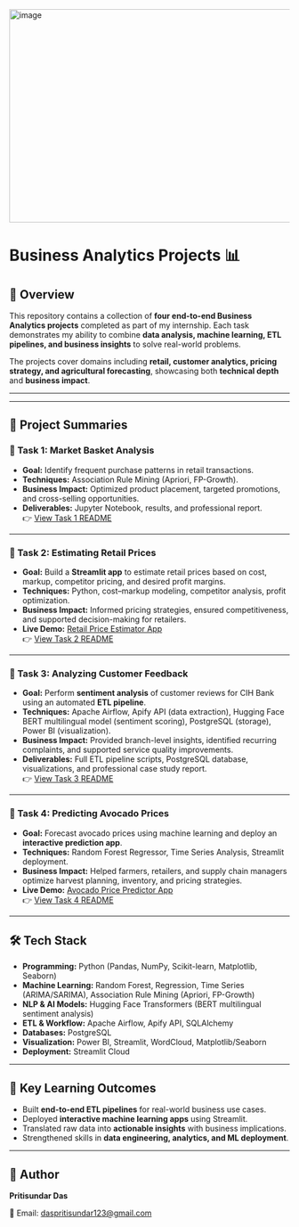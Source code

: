 <img width="612" height="383" alt="image" src="https://github.com/user-attachments/assets/6dff5dae-c902-478c-b409-5e996696e267" />



# Business Analytics Projects 📊  

## 📌 Overview  
This repository contains a collection of **four end-to-end Business Analytics projects** completed as part of my internship. Each task demonstrates my ability to combine **data analysis, machine learning, ETL pipelines, and business insights** to solve real-world problems.  

The projects cover domains including **retail, customer analytics, pricing strategy, and agricultural forecasting**, showcasing both **technical depth** and **business impact**.  

---

---

## 📝 Project Summaries  

### 🔹 Task 1: Market Basket Analysis  
- **Goal:** Identify frequent purchase patterns in retail transactions.  
- **Techniques:** Association Rule Mining (Apriori, FP-Growth).  
- **Business Impact:** Optimized product placement, targeted promotions, and cross-selling opportunities.  
- **Deliverables:** Jupyter Notebook, results, and professional report.  
👉 [View Task 1 README](./Task1_Market_Basket_Analysis/README.md)  

---

### 🔹 Task 2: Estimating Retail Prices  
- **Goal:** Build a **Streamlit app** to estimate retail prices based on cost, markup, competitor pricing, and desired profit margins.  
- **Techniques:** Python, cost–markup modeling, competitor analysis, profit optimization.  
- **Business Impact:** Informed pricing strategies, ensured competitiveness, and supported decision-making for retailers.  
- **Live Demo:** [Retail Price Estimator App](https://business-analysis-projects-xhsbtrehpr9znwstjinoz2.streamlit.app/)  
👉 [View Task 2 README](./Task2_Estimating_Retail_Prices/README.md)  

---

### 🔹 Task 3: Analyzing Customer Feedback  
- **Goal:** Perform **sentiment analysis** of customer reviews for CIH Bank using an automated **ETL pipeline**.  
- **Techniques:** Apache Airflow, Apify API (data extraction), Hugging Face BERT multilingual model (sentiment scoring), PostgreSQL (storage), Power BI (visualization).  
- **Business Impact:** Provided branch-level insights, identified recurring complaints, and supported service quality improvements.  
- **Deliverables:** Full ETL pipeline scripts, PostgreSQL database, visualizations, and professional case study report.  
👉 [View Task 3 README](./Task3_Analyzing_Customer_Feedback/README.md)  

---

### 🔹 Task 4: Predicting Avocado Prices  
- **Goal:** Forecast avocado prices using machine learning and deploy an **interactive prediction app**.  
- **Techniques:** Random Forest Regressor, Time Series Analysis, Streamlit deployment.  
- **Business Impact:** Helped farmers, retailers, and supply chain managers optimize harvest planning, inventory, and pricing strategies.  
- **Live Demo:** [Avocado Price Predictor App](https://business-analysis-projects-bbt2jvoefhjrsnzjwo3qzr.streamlit.app/)  
👉 [View Task 4 README](./Task4_Predicting_Avocado_Prices/README.md)  

---

## 🛠️ Tech Stack  

- **Programming:** Python (Pandas, NumPy, Scikit-learn, Matplotlib, Seaborn)  
- **Machine Learning:** Random Forest, Regression, Time Series (ARIMA/SARIMA), Association Rule Mining (Apriori, FP-Growth)  
- **NLP & AI Models:** Hugging Face Transformers (BERT multilingual sentiment analysis)  
- **ETL & Workflow:** Apache Airflow, Apify API, SQLAlchemy  
- **Databases:** PostgreSQL  
- **Visualization:** Power BI, Streamlit, WordCloud, Matplotlib/Seaborn  
- **Deployment:** Streamlit Cloud  

---

## 🚀 Key Learning Outcomes  

- Built **end-to-end ETL pipelines** for real-world business use cases.  
- Deployed **interactive machine learning apps** using Streamlit.  
- Translated raw data into **actionable insights** with business implications.  
- Strengthened skills in **data engineering, analytics, and ML deployment**.  

---

## 👤 Author  

**Pritisundar Das**  

📧 Email: daspritisundar123@gmail.com



